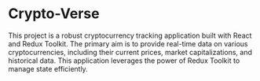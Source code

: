 # Crypto-Verse
This project is a robust cryptocurrency tracking application built with React and Redux Toolkit. The primary aim is to provide real-time data on various cryptocurrencies, including their current prices, market capitalizations, and historical data. This application leverages the power of Redux Toolkit to manage state efficiently.
